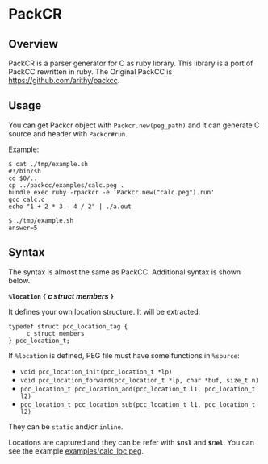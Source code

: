 # PackCR

## Overview

PackCR is a parser generator for C as ruby library.
This library is a port of PackCC rewritten in ruby.
The Original PackCC is https://github.com/arithy/packcc.

## Usage

You can get Packcr object with `Packcr.new(peg_path)` and it can generate C source and header with `Packcr#run`.

Example:

```
$ cat ./tmp/example.sh
#!/bin/sh
cd $0/..
cp ../packcc/examples/calc.peg .
bundle exec ruby -rpackcr -e 'Packcr.new("calc.peg").run'
gcc calc.c
echo "1 + 2 * 3 - 4 / 2" | ./a.out

$ ./tmp/example.sh
answer=5
```

## Syntax

The syntax is almost the same as PackCC.
Additional syntax is shown below.

**`%location` `{` _c struct members_ `}`**

It defines your own location structure.
It will be extracted:

```
typedef struct pcc_location_tag {
    _c struct members_
} pcc_location_t;
```

If `%location` is defined, PEG file must have some functions in `%source`:
- `void pcc_location_init(pcc_location_t *lp)`
- `void pcc_location_forward(pcc_location_t *lp, char *buf, size_t n)`
- `pcc_location_t pcc_location_add(pcc_location_t l1, pcc_location_t l2)`
- `pcc_location_t pcc_location_sub(pcc_location_t l1, pcc_location_t l2)`

They can be `static` and/or `inline`.

Locations are captured and they can be refer with **`$`**_n_**`sl`** and **`$`**_n_**`el`**.
You can see the example [examples/calc_loc.peg](examples/calc_loc.peg).
